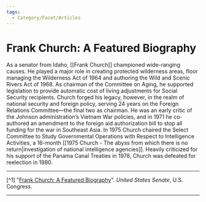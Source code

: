 ```yaml
---
tags:
  - Category/Facet/Articles
---
```

# Frank Church: A Featured Biography

As a senator from Idaho, [[Frank Church]] championed wide-ranging causes. He played a major role in creating protected wilderness areas, floor managing the Wilderness Act of 1964 and authoring the Wild and Scenic Rivers Act of 1968. As chairman of the Committee on Aging, he supported legislation to provide automatic cost of living adjustments for Social Security recipients. Church forged his legacy, however, in the realm of national security and foreign policy, serving 24 years on the Foreign Relations Committee—the final two as chairman. He was an early critic of the Johnson administration’s Vietnam War policies, and in 1971 he co-authored an amendment to the foreign aid authorization bill to stop all funding for the war in Southeast Asia. In 1975 Church chaired the Select Committee to Study Governmental Operations with Respect to Intelligence Activities, a 16-month [[1975 Church - The abyss from which there is no return|investigation of national intelligence agencies]]. Heavily criticized for his support of the Panama Canal Treaties in 1978, Church was defeated for reelection in 1980. 

---

[^1] "[Frank Church: A Featured Biography](https://www.senate.gov/senators/FeaturedBios/Featured_Bio_ChurchFrank.htm)". *United States Senate*, U.S. Congress.

---
